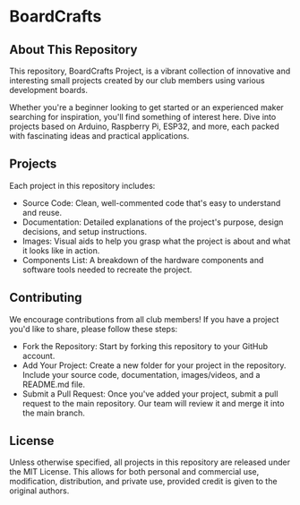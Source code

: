 # BoardCrafts

## About This Repository
This repository, BoardCrafts Project, is a vibrant collection of innovative and interesting small projects created by our club members using various development boards.

Whether you're a beginner looking to get started or an experienced maker searching for inspiration, you'll find something of interest here. Dive into projects based on Arduino, Raspberry Pi, ESP32, and more, each packed with fascinating ideas and practical applications.

## Projects
Each project in this repository includes:

- Source Code: Clean, well-commented code that's easy to understand and reuse.
- Documentation: Detailed explanations of the project's purpose, design decisions, and setup instructions.
- Images: Visual aids to help you grasp what the project is about and what it looks like in action.
- Components List: A breakdown of the hardware components and software tools needed to recreate the project.

## Contributing
We encourage contributions from all club members! If you have a project you'd like to share, please follow these steps:

- Fork the Repository: Start by forking this repository to your GitHub account.
- Add Your Project: Create a new folder for your project in the repository. Include your source code, documentation, images/videos, and a README.md file.
- Submit a Pull Request: Once you've added your project, submit a pull request to the main repository. Our team will review it and merge it into the main branch.

## License
Unless otherwise specified, all projects in this repository are released under the MIT License. This allows for both personal and commercial use, modification, distribution, and private use, provided credit is given to the original authors.
